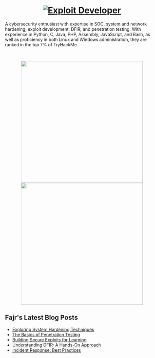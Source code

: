 <h1 align="center">
  <a href="https://git.io/typing-svg">
  <img src="https://readme-typing-svg.herokuapp.com/?lines=Exploit%20Developer&font=Fira%20Code&center=true&width=440&height=45&vCenter=true&size=22" alt="Exploit Developer">


  </a>
</h1>



A cybersecurity enthusiast with expertise in SOC, system and network hardening, exploit development, DFIR, and penetration testing. With experience in Python, C, Java, PHP, Assembly, JavaScript, and Bash, as well as proficiency in both Linux and Windows administration, they are ranked in the top 7% of TryHackMe.

<br>
<p align="center">
  <img src="https://github-readme-stats.vercel.app/api?username=FajrJauhar&show_icons=true&theme=dark" width="400">
  <img src="https://github-readme-streak-stats.herokuapp.com/?user=FajrJauhar&theme=dark&hide_border=true" width="400">
</p>

## Fajr's Latest Blog Posts
<!-- BLOG-POST-LIST:START -->
- [Exploring System Hardening Techniques](#)
- [The Basics of Penetration Testing](#)
- [Building Secure Exploits for Learning](#)
- [Understanding DFIR: A Hands-On Approach](#)
- [Incident Response: Best Practices](#)
<!-- BLOG-POST-LIST:END -->
